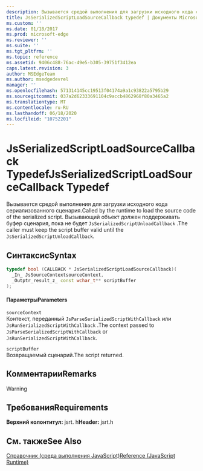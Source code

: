 ```yaml
---
description: Вызывается средой выполнения для загрузки исходного кода сериализованного сценария. Вызывающий объект должен поддерживать буфер сценария, пока не будет `JsSerializedScriptUnloadCallback` .
title: JsSerializedScriptLoadSourceCallback typedef | Документы Microsoft
ms.custom: ''
ms.date: 01/18/2017
ms.prod: microsoft-edge
ms.reviewer: ''
ms.suite: ''
ms.tgt_pltfrm: ''
ms.topic: reference
ms.assetid: 9406c488-76ac-49e5-b305-39751f3412ea
caps.latest.revision: 3
author: MSEdgeTeam
ms.author: msedgedevrel
manager: ''
ms.openlocfilehash: 571314145cc19513f04174a9a1c93822a5795b29
ms.sourcegitcommit: 037a2d62333691104c9accb4862968f80a3465a2
ms.translationtype: MT
ms.contentlocale: ru-RU
ms.lasthandoff: 06/18/2020
ms.locfileid: "10752201"
---
```

# <span data-ttu-id="a1a4f-104">JsSerializedScriptLoadSourceCallback Typedef</span><span class="sxs-lookup"><span data-stu-id="a1a4f-104">JsSerializedScriptLoadSourceCallback Typedef</span></span>
<span data-ttu-id="a1a4f-105">Вызывается средой выполнения для загрузки исходного кода сериализованного сценария.</span><span class="sxs-lookup"><span data-stu-id="a1a4f-105">Called by the runtime to load the source code of the serialized script.</span></span> <span data-ttu-id="a1a4f-106">Вызывающий объект должен поддерживать буфер сценария, пока не будет `JsSerializedScriptUnloadCallback` .</span><span class="sxs-lookup"><span data-stu-id="a1a4f-106">The caller must keep the script buffer valid until the `JsSerializedScriptUnloadCallback`.</span></span>  
  
## <span data-ttu-id="a1a4f-107">Синтаксис</span><span class="sxs-lookup"><span data-stu-id="a1a4f-107">Syntax</span></span>  
  
```cpp  
typedef bool (CALLBACK * JsSerializedScriptLoadSourceCallback)(  
  _In_ JsSourceContextsourceContext,  
  _Outptr_result_z_ const wchar_t** scriptBuffer  
);  
```  
  
#### <span data-ttu-id="a1a4f-108">Параметры</span><span class="sxs-lookup"><span data-stu-id="a1a4f-108">Parameters</span></span>  
 `sourceContext`  
 <span data-ttu-id="a1a4f-109">Контекст, переданный `JsParseSerializedScriptWithCallback` или `JsRunSerializedScriptWithCallback` .</span><span class="sxs-lookup"><span data-stu-id="a1a4f-109">The context passed to `JsParseSerializedScriptWithCallback` or `JsRunSerializedScriptWithCallback`.</span></span>  
  
 `scriptBuffer`  
 <span data-ttu-id="a1a4f-110">Возвращаемый сценарий.</span><span class="sxs-lookup"><span data-stu-id="a1a4f-110">The script returned.</span></span>  
  
## <span data-ttu-id="a1a4f-111">Комментарии</span><span class="sxs-lookup"><span data-stu-id="a1a4f-111">Remarks</span></span>  
  
> [!WARNING]
## <span data-ttu-id="a1a4f-112">Требования</span><span class="sxs-lookup"><span data-stu-id="a1a4f-112">Requirements</span></span>  
 <span data-ttu-id="a1a4f-113">**Верхний колонтитул:** jsrt. h</span><span class="sxs-lookup"><span data-stu-id="a1a4f-113">**Header:** jsrt.h</span></span>  
  
## <span data-ttu-id="a1a4f-114">См. также</span><span class="sxs-lookup"><span data-stu-id="a1a4f-114">See Also</span></span>  
 [<span data-ttu-id="a1a4f-115">Справочник (среда выполнения JavaScript)</span><span class="sxs-lookup"><span data-stu-id="a1a4f-115">Reference (JavaScript Runtime)</span></span>](../chakra-hosting/reference-javascript-runtime.md)